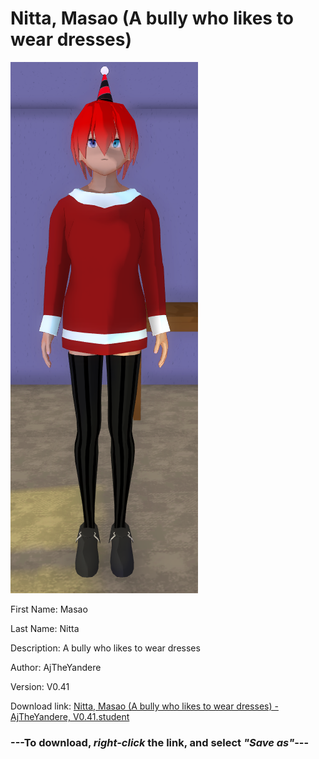 # Nitta, Masao (A bully who likes to wear dresses)

<img src = "https://raw.githubusercontent.com/Arbiter1223/Daigaku-Gurashi-Custom-Students/master/Students/Files/Nitta%2C%20Masao%20(A%20bully%20who%20likes%20to%20wear%20dresses).png">

First Name: Masao

Last Name: Nitta

Description: A bully who likes to wear dresses

Author: AjTheYandere

Version: V0.41

Download link: <a href="https://raw.githubusercontent.com/Arbiter1223/Daigaku-Gurashi-Custom-Students/master/Students/Files/Nitta%2C%20Masao%20(A%20bully%20who%20likes%20to%20wear%20dresses)%20-%20AjTheYandere%2C%20V0.41.student">Nitta, Masao (A bully who likes to wear dresses) - AjTheYandere, V0.41.student</a>

### ---**To download, _right-click_ the link, and select _"Save as"_**---
